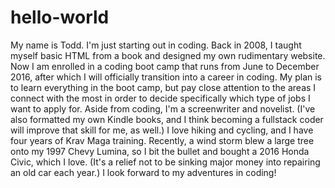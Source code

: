 # hello-world
My name is Todd.  I'm just starting out in coding.  Back in 2008, I taught myself basic HTML from a book and designed my own rudimentary website.  Now I am enrolled in a coding boot camp that runs from June to December 2016, after which I will officially transition into a career in coding.
My plan is to learn everything in the boot camp, but pay close attention to the areas I connect with the most in order to decide specifically which type of jobs I want to apply for.
Aside from coding, I'm a screenwriter and novelist.  (I've also formatted my own Kindle books, and I think becoming a fullstack coder will improve that skill for me, as well.)  I love hiking and cycling, and I have four years of Krav Maga training.
Recently, a wind storm blew a large tree onto my 1997 Chevy Lumina, so I bit the bullet and bought a 2016 Honda Civic, which I love.  (It's a relief not to be sinking major money into repairing an old car each year.)
I look forward to my adventures in coding!
